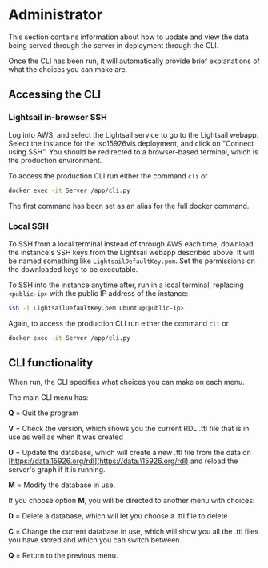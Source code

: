 # Administrator

This section contains information about how to update and view the data being served through the server in deployment through the CLI.

Once the CLI has been run, it will automatically provide brief explanations of what the choices you can make are.

## Accessing the CLI

### Lightsail in-browser SSH

Log into AWS, and select the Lightsail service to go to the Lightsail webapp. Select the instance for the iso15926vis deployment, and click on "Connect using SSH". You should be redirected to a browser-based terminal, which is the production environment.

To access the production CLI run either the command `cli` or

```bash
docker exec -it Server /app/cli.py
```

The first command has been set as an alias for the full docker command.

### Local SSH

To SSH from a local terminal instead of through AWS each time, download the instance's SSH keys from the Lightsail webapp described above. It will be named something like `LightsailDefaultKey.pem`. Set the permissions on the downloaded keys to be executable.

To SSH into the instance anytime after, run in a local terminal, replacing `<public-ip>` with the public IP address of the instance:

```bash
ssh -i LightsailDefaultKey.pem ubuntu@<public-ip>
```

Again, to access the production CLI run either the command `cli` or

```bash
docker exec -it Server /app/cli.py
```

## CLI functionality

When run, the CLI specifies what choices you can make on each menu.

The main CLI menu has:

**Q** = Quit the program

**V** = Check the version, which shows you the current RDL .ttl file that is in use as well as when it was created

**U** = Update the database, which will create a new .ttl file from the data on [https://data.15926.org/rdl](https://data.\15926.org/rdl) and reload the server's graph if it is running.

**M** = Modify the database in use.

If you choose option **M**, you will be directed to another menu with choices:

**D** = Delete a database, which will let you choose a .ttl file to delete

**C** = Change the current database in use, which will show you all the .ttl files you have stored and which you can switch between.

**Q** = Return to the previous menu.
